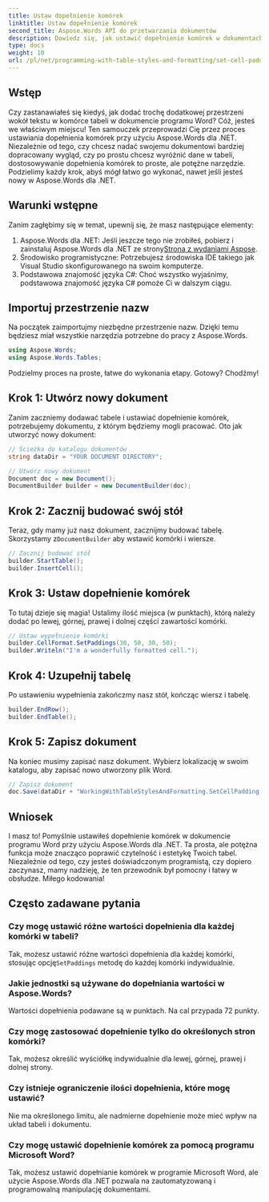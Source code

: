 ```yaml
---
title: Ustaw dopełnienie komórek
linktitle: Ustaw dopełnienie komórek
second_title: Aspose.Words API do przetwarzania dokumentów
description: Dowiedz się, jak ustawić dopełnienie komórek w dokumentach programu Word za pomocą Aspose.Words dla .NET, korzystając z naszego przewodnika krok po kroku. Z łatwością popraw formatowanie tabeli swojego dokumentu.
type: docs
weight: 10
url: /pl/net/programming-with-table-styles-and-formatting/set-cell-padding/
---
```

## Wstęp

Czy zastanawiałeś się kiedyś, jak dodać trochę dodatkowej przestrzeni wokół tekstu w komórce tabeli w dokumencie programu Word? Cóż, jesteś we właściwym miejscu! Ten samouczek przeprowadzi Cię przez proces ustawiania dopełnienia komórek przy użyciu Aspose.Words dla .NET. Niezależnie od tego, czy chcesz nadać swojemu dokumentowi bardziej dopracowany wygląd, czy po prostu chcesz wyróżnić dane w tabeli, dostosowywanie dopełnienia komórek to proste, ale potężne narzędzie. Podzielimy każdy krok, abyś mógł łatwo go wykonać, nawet jeśli jesteś nowy w Aspose.Words dla .NET.

## Warunki wstępne

Zanim zagłębimy się w temat, upewnij się, że masz następujące elementy:

1. Aspose.Words dla .NET: Jeśli jeszcze tego nie zrobiłeś, pobierz i zainstaluj Aspose.Words dla .NET ze strony[Strona z wydaniami Aspose](https://releases.aspose.com/words/net/).
2. Środowisko programistyczne: Potrzebujesz środowiska IDE takiego jak Visual Studio skonfigurowanego na swoim komputerze.
3. Podstawowa znajomość języka C#: Choć wszystko wyjaśnimy, podstawowa znajomość języka C# pomoże Ci w dalszym ciągu.

## Importuj przestrzenie nazw

Na początek zaimportujmy niezbędne przestrzenie nazw. Dzięki temu będziesz miał wszystkie narzędzia potrzebne do pracy z Aspose.Words.

```csharp
using Aspose.Words;
using Aspose.Words.Tables;
```

Podzielmy proces na proste, łatwe do wykonania etapy. Gotowy? Chodźmy!

## Krok 1: Utwórz nowy dokument

Zanim zaczniemy dodawać tabele i ustawiać dopełnienie komórek, potrzebujemy dokumentu, z którym będziemy mogli pracować. Oto jak utworzyć nowy dokument:

```csharp
// Ścieżka do katalogu dokumentów
string dataDir = "YOUR DOCUMENT DIRECTORY";

// Utwórz nowy dokument
Document doc = new Document();
DocumentBuilder builder = new DocumentBuilder(doc);
```

## Krok 2: Zacznij budować swój stół

 Teraz, gdy mamy już nasz dokument, zacznijmy budować tabelę. Skorzystamy z`DocumentBuilder` aby wstawić komórki i wiersze.

```csharp
// Zacznij budować stół
builder.StartTable();
builder.InsertCell();
```

## Krok 3: Ustaw dopełnienie komórek

To tutaj dzieje się magia! Ustalimy ilość miejsca (w punktach), którą należy dodać po lewej, górnej, prawej i dolnej części zawartości komórki.

```csharp
// Ustaw wypełnienie komórki
builder.CellFormat.SetPaddings(30, 50, 30, 50);
builder.Writeln("I'm a wonderfully formatted cell.");
```

## Krok 4: Uzupełnij tabelę

Po ustawieniu wypełnienia zakończmy nasz stół, kończąc wiersz i tabelę.

```csharp
builder.EndRow();
builder.EndTable();
```

## Krok 5: Zapisz dokument

Na koniec musimy zapisać nasz dokument. Wybierz lokalizację w swoim katalogu, aby zapisać nowo utworzony plik Word.

```csharp
// Zapisz dokument
doc.Save(dataDir + "WorkingWithTableStylesAndFormatting.SetCellPadding.docx");
```

## Wniosek

I masz to! Pomyślnie ustawiłeś dopełnienie komórek w dokumencie programu Word przy użyciu Aspose.Words dla .NET. Ta prosta, ale potężna funkcja może znacząco poprawić czytelność i estetykę Twoich tabel. Niezależnie od tego, czy jesteś doświadczonym programistą, czy dopiero zaczynasz, mamy nadzieję, że ten przewodnik był pomocny i łatwy w obsłudze. Miłego kodowania!

## Często zadawane pytania

### Czy mogę ustawić różne wartości dopełnienia dla każdej komórki w tabeli?
 Tak, możesz ustawić różne wartości dopełnienia dla każdej komórki, stosując opcję`SetPaddings` metodę do każdej komórki indywidualnie.

### Jakie jednostki są używane do dopełniania wartości w Aspose.Words?
Wartości dopełnienia podawane są w punktach. Na cal przypada 72 punkty.

### Czy mogę zastosować dopełnienie tylko do określonych stron komórki?
Tak, możesz określić wyściółkę indywidualnie dla lewej, górnej, prawej i dolnej strony.

### Czy istnieje ograniczenie ilości dopełnienia, które mogę ustawić?
Nie ma określonego limitu, ale nadmierne dopełnienie może mieć wpływ na układ tabeli i dokumentu.

### Czy mogę ustawić dopełnienie komórek za pomocą programu Microsoft Word?
Tak, możesz ustawić dopełnianie komórek w programie Microsoft Word, ale użycie Aspose.Words dla .NET pozwala na zautomatyzowaną i programowalną manipulację dokumentami.